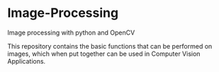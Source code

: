 # Image-Processing
Image processing with python and OpenCV

This repository contains the basic functions that can be performed on images, which when put together can be used in Computer Vision Applications.
